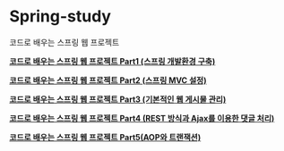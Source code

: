 # Spring-study
코드로 배우는 스프링 웹 프로젝트

**[코드로 배우는 스프링 웹 프로젝트 Part1 (스프링 개발환경 구축)](https://velog.io/@hcw0709/series/%EC%BD%94%EB%93%9C%EB%A1%9C-%EB%B0%B0%EC%9A%B0%EB%8A%94-%EC%8A%A4%ED%94%84%EB%A7%81-%EC%9B%B9-%ED%94%84%EB%A1%9C%EC%A0%9D%ED%8A%B8)**

**[코드로 배우는 스프링 웹 프로젝트 Part2 (스프링 MVC 설정)](https://velog.io/@hcw0709/series/%EC%BD%94%EB%93%9C%EB%A1%9C-%EB%B0%B0%EC%9A%B0%EB%8A%94-%EC%8A%A4%ED%94%84%EB%A7%81-%EC%9B%B9-%ED%94%84%EB%A1%9C%EC%A0%9D%ED%8A%B8-Part2)**

**[코드로 배우는 스프링 웹 프로젝트 Part3 (기본적인 웹 게시물 관리)](https://velog.io/@hcw0709/series/Part3)**

**[코드로 배우는 스프링 웹 프로젝트 Part4 (REST 방식과 Ajax를 이용한 댓글 처리)](https://velog.io/@hcw0709/series/%EC%BD%94%EB%93%9C%EB%A1%9C-%EB%B0%B0%EC%9A%B0%EB%8A%94-%EC%8A%A4%ED%94%84%EB%A7%81-%EC%9B%B9-%ED%94%84%EB%A1%9C%EC%A0%9D%ED%8A%B8-Part4-REST-%EB%B0%A9%EC%8B%9D%EA%B3%BC-Ajax%EB%A5%BC-%EC%9D%B4%EC%9A%A9%ED%95%9C-%EB%8C%93%EA%B8%80-%EC%B2%98%EB%A6%AC)**

**[코드로 배우는 스프링 웹 프로젝트 Part5(AOP와 트랜잭션)](https://velog.io/@hcw0709/series/%EC%BD%94%EB%93%9C%EB%A1%9C-%EB%B0%B0%EC%9A%B0%EB%8A%94-%EC%8A%A4%ED%94%84%EB%A7%81-%EC%9B%B9-%ED%94%84%EB%A1%9C%EC%A0%9D%ED%8A%B8-Part5AOP%EC%99%80-%ED%8A%B8%EB%9E%9C%EC%9E%AD%EC%85%98)**
